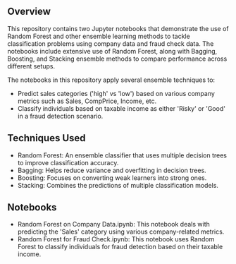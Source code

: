 ## Overview
This repository contains two Jupyter notebooks that demonstrate the use of Random Forest and other ensemble learning methods to tackle classification problems using company data and fraud check data. The notebooks include extensive use of Random Forest, along with Bagging, Boosting, and Stacking ensemble methods to compare performance across different setups.

The notebooks in this repository apply several ensemble techniques to:
- Predict sales categories ('high' vs 'low') based on various company metrics such as Sales, CompPrice, Income, etc.
- Classify individuals based on taxable income as either 'Risky' or 'Good' in a fraud detection scenario.
  
## Techniques Used
- Random Forest: An ensemble classifier that uses multiple decision trees to improve classification accuracy.
- Bagging: Helps reduce variance and overfitting in decision trees.
- Boosting: Focuses on converting weak learners into strong ones.
- Stacking: Combines the predictions of multiple classification models.
  
## Notebooks
- Random Forest on Company Data.ipynb: This notebook deals with predicting the 'Sales' category using various company-related metrics.
- Random Forest for Fraud Check.ipynb: This notebook uses Random Forest to classify individuals for fraud detection based on their taxable income.
